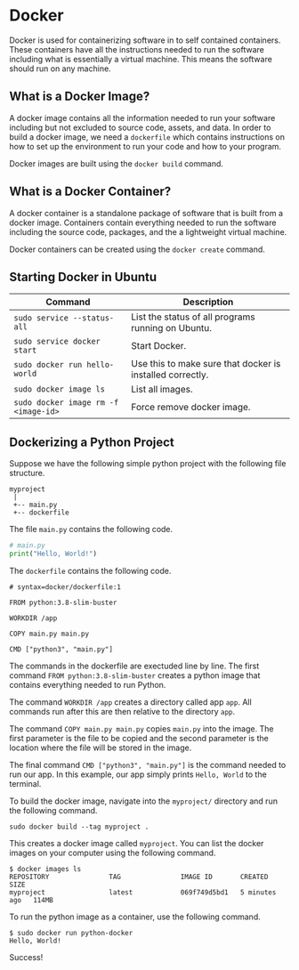 # Docker

Docker is used for containerizing software in to self contained containers. These containers have all the instructions needed to run the software including what is essentially a virtual machine. This means the software should run on any machine.

## What is a Docker Image?

A docker image contains all the information needed to run your software including but not excluded to source code, assets, and data. In order to build a docker image, we need a `dockerfile` which contains instructions on how to set up the environment to run your code and how to your program.

Docker images are built using the `docker build` command.

## What is a Docker Container?

A docker container is a standalone package of software that is built from a docker image. Containers contain everything needed to run the software including the source code, packages, and the a lightweight virtual machine.

Docker containers can be created using the `docker create` command.

## Starting Docker in Ubuntu

| Command | Description |
| --- | --- |
| `sudo service --status-all` | List the status of all programs running on Ubuntu. |
| `sudo service docker start` | Start Docker. |
| `sudo docker run hello-world` | Use this to make sure that docker is installed correctly. |
| `sudo docker image ls` | List all images. |
| `sudo docker image rm -f <image-id>` | Force remove docker image. |

## Dockerizing a Python Project

Suppose we have the following simple python project with the following file structure.

```
myproject
 |
 +-- main.py
 +-- dockerfile
```

The file `main.py` contains the following code.

```python
# main.py
print("Hello, World!")
```

The `dockerfile` contains the following code.

```docker
# syntax=docker/dockerfile:1

FROM python:3.8-slim-buster

WORKDIR /app

COPY main.py main.py

CMD ["python3", "main.py"]
```

The commands in the dockerfile are exectuded line by line. The first command `FROM python:3.8-slim-buster` creates a python image that contains everything needed to run Python.

The command `WORKDIR /app` creates a directory called app `app`. All commands run after this are then relative to the directory `app`.

The command `COPY main.py main.py` copies `main.py` into the image. The first parameter is the file to be copied and the second parameter is the location where the file will be stored in the image.

The final command `CMD ["python3", "main.py"]` is the command needed to run our app. In this example, our app simply prints `Hello, World` to the terminal.

To build the docker image, navigate into the `myproject/` directory and run the following command.

```shell
sudo docker build --tag myproject .
```

This creates a docker image called `myproject`. You can list the docker images on your computer using the following command.

```shell
$ docker images ls
REPOSITORY               TAG               IMAGE ID       CREATED         SIZE
myproject                latest            069f749d5bd1   5 minutes ago   114MB
```

To run the python image as a container, use the following command.

```shell
$ sudo docker run python-docker
Hello, World!
```

Success!